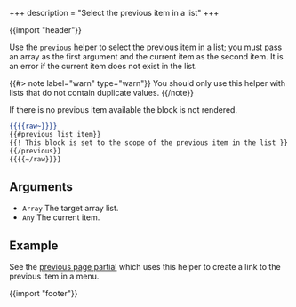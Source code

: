 +++
description = "Select the previous item in a list"
+++

{{import "header"}}

Use the `previous` helper to select the previous item in a list; you must pass an array as the first argument and the current item as the second item. It is an error if the current item does not exist in the list.

{{#> note label="warn" type="warn"}}
You should only use this helper with lists that do not contain duplicate values.
{{/note}}

If there is no previous item available the block is not rendered.

```handlebars
{{{{raw~}}}}
{{#previous list item}}
{{! This block is set to the scope of the previous item in the list }}
{{/previous}}
{{{{~/raw}}}}
```

## Arguments

* `Array` The target array list.
* `Any` The current item.

## Example

See the [previous page partial](https://github.com/uwe-app/plugins/blob/master/std/menu/partials/prev-page.hbs) which uses this helper to create a link to the previous item in a menu.

{{import "footer"}}
